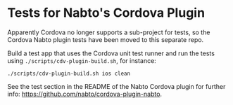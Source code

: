 # Tests for Nabto's Cordova Plugin

Apparently Cordova no longer supports a sub-project for tests, so the Cordova Nabto plugin tests have been moved to this separate repo.

Build a test app that uses the Cordova unit test runner and run the tests using `./scripts/cdv-plugin-build.sh`, for instance:

```ShellSession
./scripts/cdv-plugin-build.sh ios clean
```

See the test section in the README of the Nabto Cordova plugin for further info: https://github.com/nabto/cordova-plugin-nabto.



